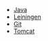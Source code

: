 - [Java](/doc/crates/java)
- [Leiningen](/doc/crates/leiningen)
- [Git](/doc/crates/git)
- [Tomcat](/doc/crates/tomcat)

